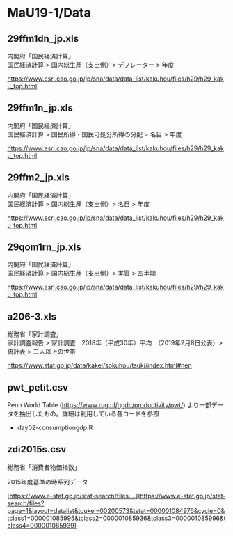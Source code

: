 # MaU19-1/Data

## 29ffm1dn_jp.xls

内閣府「国民経済計算」  
国民経済計算 > 国内総生産（支出側）> デフレーター > 年度

<https://www.esri.cao.go.jp/jp/sna/data/data_list/kakuhou/files/h29/h29_kaku_top.html>

## 29ffm1n_jp.xls

内閣府「国民経済計算」  
国民経済計算 > 国民所得・国民可処分所得の分配 > 名目 > 年度

<https://www.esri.cao.go.jp/jp/sna/data/data_list/kakuhou/files/h29/h29_kaku_top.html>

## 29ffm2_jp.xls

内閣府「国民経済計算」  
国民経済計算 > 国内総生産（支出側）> 名目 > 年度

<https://www.esri.cao.go.jp/jp/sna/data/data_list/kakuhou/files/h29/h29_kaku_top.html>


## 29qom1rn_jp.xls

内閣府「国民経済計算」  
国民経済計算 > 国内総生産（支出側）> 実質 > 四半期

<https://www.esri.cao.go.jp/jp/sna/data/data_list/kakuhou/files/h29/h29_kaku_top.html>

## a206-3.xls

総務省「家計調査」  
家計調査報告 > 家計調査　2018年（平成30年）平均　（2019年2月8日公表）> 統計表 > 二人以上の世帯

<https://www.stat.go.jp/data/kakei/sokuhou/tsuki/index.html#nen>


## pwt_petit.csv

Penn World Table (https://www.rug.nl/ggdc/productivity/pwt/) より一部データを抽出したもの。詳細は利用している各コードを参照

- day02-consumptiongdp.R


## zdi2015s.csv

総務省「消費者物価指数」

2015年度基準の時系列データ

[https://www.e-stat.go.jp/stat-search/files....](https://www.e-stat.go.jp/stat-search/files?page=1&layout=datalist&toukei=00200573&tstat=000001084976&cycle=0&tclass1=000001085995&tclass2=000001085936&tclass3=000001085996&tclass4=000001085939)